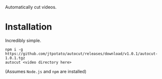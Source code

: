 Automatically cut videos.

# Installation
Incredibly simple.
```
npm i -g https://github.com/jtpotato/autocut/releases/download/v1.0.1/autocut-1.0.1.tgz
autocut <video directory here>
```
(Assumes `Node.js` and `npm` are installed)